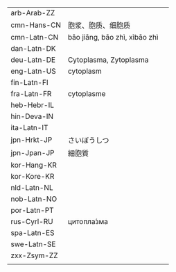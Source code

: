 | | | |
|-|-|-|
| arb-Arab-ZZ |  |  |
| cmn-Hans-CN | 胞浆、胞质、细胞质 |  |
| cmn-Latn-CN | bāo jiāng, bāo zhì, xìbāo zhì |  |
| dan-Latn-DK |  |  |
| deu-Latn-DE | Cytoplasma, Zytoplasma |  |
| eng-Latn-US | cytoplasm |  |
| fin-Latn-FI |  |  |
| fra-Latn-FR | cytoplasme |  |
| heb-Hebr-IL |  |  |
| hin-Deva-IN |  |  |
| ita-Latn-IT |  |  |
| jpn-Hrkt-JP | さいぼうしつ |  |
| jpn-Jpan-JP | 細胞質 |  |
| kor-Hang-KR |  |  |
| kor-Kore-KR |  |  |
| nld-Latn-NL |  |  |
| nob-Latn-NO |  |  |
| por-Latn-PT |  |  |
| rus-Cyrl-RU | цитопла́зма |  |
| spa-Latn-ES |  |  |
| swe-Latn-SE |  |  |
| zxx-Zsym-ZZ |  |  |
|  |  |  |
